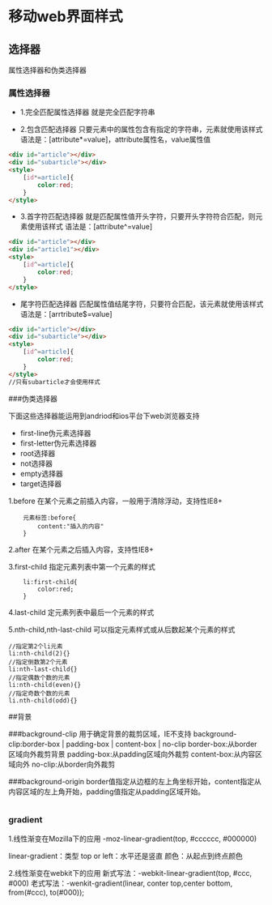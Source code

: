 # 移动web界面样式

## 选择器
属性选择器和伪类选择器

### 属性选择器
- 1.完全匹配属性选择器
就是完全匹配字符串

- 2.包含匹配选择器
只要元素中的属性包含有指定的字符串，元素就使用该样式
语法是：[attribute*=value]，attribute属性名，value属性值

```html
<div id="article"></div>
<div id="subarticle"></div>
<style>
	[id*=article]{
		color:red;
	}
</style>
```

- 3.首字符匹配选择器
就是匹配属性值开头字符，只要开头字符符合匹配，则元素使用该样式
语法是：[attribute^=value]

```html
<div id="article"></div>
<div id="article1"></div>
<style>
	[id^=article]{
		color:red;
	}
</style>
```

- 尾字符匹配选择器
匹配属性值结尾字符，只要符合匹配，该元素就使用该样式
语法是：[arrtribute$=value]

```html
<div id="article"></div>
<div id="subarticle"></div>
<style>
	[id^=article]{
		color:red;
	}
</style>
//只有subarticle才会使用样式

```

###伪类选择器

下面这些选择器能运用到andriod和ios平台下web浏览器支持
- first-line伪元素选择器
- first-letter伪元素选择器
- root选择器
- not选择器
- empty选择器
- target选择器


1.before
在某个元素之前插入内容，一般用于清除浮动，支持性IE8+
```style
	元素标签:before{
		content:"插入的内容"
	}
```

2.after
在某个元素之后插入内容，支持性IE8+

3.first-child
指定元素列表中第一个元素的样式

```style
	li:first-child{
		color:red;
	}

```

4.last-child
定元素列表中最后一个元素的样式


5.nth-child,nth-last-child
可以指定元素样式或从后数起某个元素的样式

```style
//指定第2个li元素
li:nth-child(2){}
//指定倒数第2个元素
li:nth-last-child{}
//指定偶数个数的元素
li:nth-child(even){}
//指定奇数个数的元素
li.nth-child(odd){}
```

##背景

###background-clip
用于确定背景的裁剪区域，IE不支持
background-clip:border-box | padding-box | content-box | no-clip
border-box:从border区域向外裁剪背景
padding-box:从padding区域向外裁剪
content-box:从内容区域向外
no-clip:从border向外裁剪


###background-origin
border值指定从边框的左上角坐标开始，content指定从内容区域的左上角开始，padding值指定从padding区域开始。

```style

```

### gradient

1.线性渐变在Mozilla下的应用
-moz-linear-gradient(top, #cccccc, #000000)

linear-gradient：类型
top or left：水平还是竖直
颜色：从起点到终点颜色

2.线性渐变在webkit下的应用
新式写法：-webkit-linear-gradient(top, #ccc, #000)
老式写法：-wenkit-gradient(linear, conter top,center bottom, from(#ccc), to(#000));


